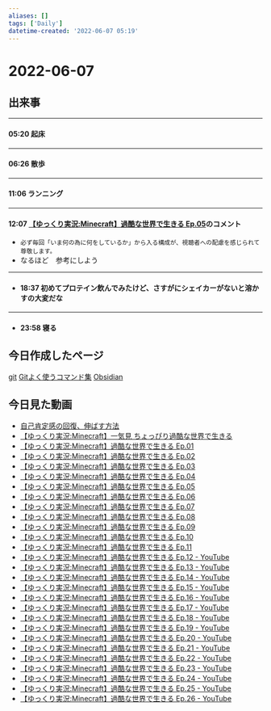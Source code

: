 ```yaml
---
aliases: []
tags: ['Daily']
datetime-created: '2022-06-07 05:19'
---
```

# 2022-06-07
## 出来事
---
#### 05:20 起床
---
#### 06:26 散歩
---
#### 11:06 ランニング
---
#### 12:07 [【ゆっくり実況:Minecraft】過酷な世界で生きる Ep.05](https://www.youtube.com/watch?v=prsNV-SCa98)のコメント
- `必ず毎回「いま何の為に何をしているか」から入る構成が、視聴者への配慮を感じられて尊敬します。`
- なるほど　参考にしよう
- ---
- #### 18:37 初めてプロテイン飲んでみたけど、さすがにシェイカーがないと溶かすの大変だな
- ---
- #### 23:58 寝る

## 今日作成したページ
[git](../../git.md)
[Gitよく使うコマンド集](../../git-common-commands.md)
[Obsidian](../../obsidian.md)  

## 今日見た動画
- [自己肯定感の回復、伸ばす方法](https://www.youtube.com/watch?v=DkzASiScmRM)
- [【ゆっくり実況:Minecraft】一気見 ちょっぴり過酷な世界で生きる](https://www.youtube.com/watch?v=tSYfEd57Dyw&t=117s)
- [【ゆっくり実況:Minecraft】過酷な世界で生きる Ep.01](https://www.youtube.com/watch?v=4eTO5rQdcWU&t=13s)
- [【ゆっくり実況:Minecraft】過酷な世界で生きる Ep.02](https://www.youtube.com/watch?v=EQhOFb4skAY)
- [【ゆっくり実況:Minecraft】過酷な世界で生きる Ep.03](https://www.youtube.com/watch?v=OOtORJfnYV4)
- [【ゆっくり実況:Minecraft】過酷な世界で生きる Ep.04](https://www.youtube.com/watch?v=WPDV0IEv7ac)
- [【ゆっくり実況:Minecraft】過酷な世界で生きる Ep.05](https://www.youtube.com/watch?v=prsNV-SCa98)
- [【ゆっくり実況:Minecraft】過酷な世界で生きる Ep.06](https://www.youtube.com/watch?v=rFIw2wrhv28)
- [【ゆっくり実況:Minecraft】過酷な世界で生きる Ep.07](https://www.youtube.com/watch?v=9KRt5Z6B2TQ)
- [【ゆっくり実況:Minecraft】過酷な世界で生きる Ep.08](https://www.youtube.com/watch?v=yt4TpNEVOCc)
- [ 【ゆっくり実況:Minecraft】過酷な世界で生きる Ep.09](https://www.youtube.com/watch?v=fMNbpq7kHMQ)
- [【ゆっくり実況:Minecraft】過酷な世界で生きる Ep.10](https://www.youtube.com/watch?v=LPm0mX3Sgak)
- [【ゆっくり実況:Minecraft】過酷な世界で生きる Ep.11](https://www.youtube.com/watch?v=MOQGdFt-UDs)
- [【ゆっくり実況:Minecraft】過酷な世界で生きる Ep.12 - YouTube](https://www.youtube.com/watch?v=2eOmKwGN0As)
- [【ゆっくり実況:Minecraft】過酷な世界で生きる Ep.13 - YouTube](https://www.youtube.com/watch?v=-5t8BP-bFZo)
- [【ゆっくり実況:Minecraft】過酷な世界で生きる Ep.14 - YouTube](https://www.youtube.com/watch?v=G5QIADwuSLA)
- [【ゆっくり実況:Minecraft】過酷な世界で生きる Ep.15 - YouTube](https://www.youtube.com/watch?v=gSLSefNTYN0)
- [【ゆっくり実況:Minecraft】過酷な世界で生きる Ep.16 - YouTube](https://www.youtube.com/watch?v=9XziaUUEl_4)
- [【ゆっくり実況:Minecraft】過酷な世界で生きる Ep.17 - YouTube](https://www.youtube.com/watch?v=OLHuTWes-yU)
- [【ゆっくり実況:Minecraft】過酷な世界で生きる Ep.18 - YouTube](https://www.youtube.com/watch?v=VEKXquNwF3I)
- [【ゆっくり実況:Minecraft】過酷な世界で生きる Ep.19 - YouTube](https://www.youtube.com/watch?v=8DP1LYpdRkE)
- [【ゆっくり実況:Minecraft】過酷な世界で生きる Ep.20 - YouTube](https://www.youtube.com/watch?v=hv_3c2ibUyM)
- [【ゆっくり実況:Minecraft】過酷な世界で生きる Ep.21 - YouTube](https://www.youtube.com/watch?v=scAwHY89Vmc)
- [【ゆっくり実況:Minecraft】過酷な世界で生きる Ep.22 - YouTube](https://www.youtube.com/watch?v=I_upyuxa-p0)
- [【ゆっくり実況:Minecraft】過酷な世界で生きる Ep.23 - YouTube](https://www.youtube.com/watch?v=bO0CnNBsk_U)
- [【ゆっくり実況:Minecraft】過酷な世界で生きる Ep.24 - YouTube](https://www.youtube.com/watch?v=1VW21so6NIY)
- [【ゆっくり実況:Minecraft】過酷な世界で生きる Ep.25 - YouTube](https://www.youtube.com/watch?v=7DkkbleLG0k)
- [【ゆっくり実況:Minecraft】過酷な世界で生きる Ep.26 - YouTube](https://www.youtube.com/watch?v=sFfSo9J6qQM)